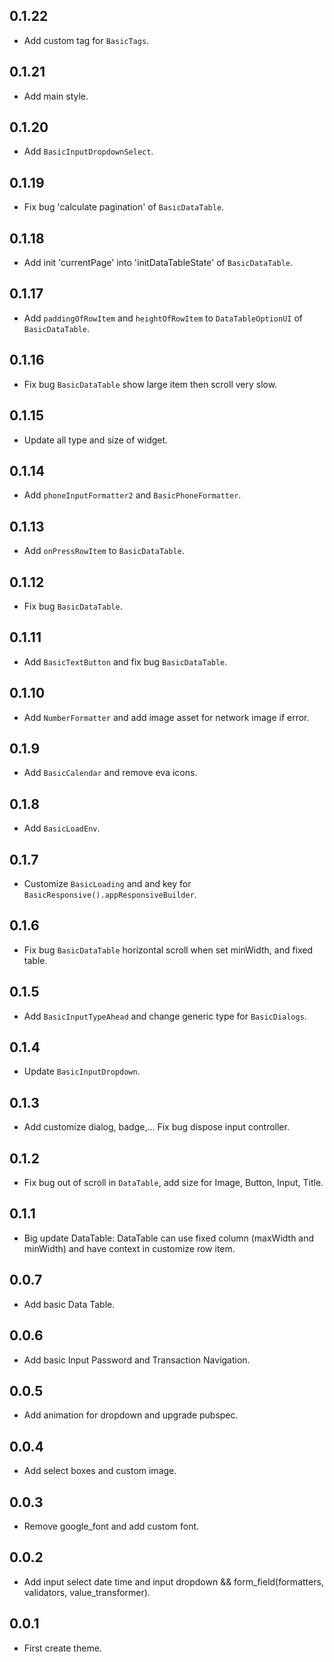 ## 0.1.22
* Add custom tag for `BasicTags`.
## 0.1.21
* Add main style.
## 0.1.20
* Add `BasicInputDropdownSelect`.
## 0.1.19
* Fix bug 'calculate pagination' of `BasicDataTable`.
## 0.1.18
* Add init 'currentPage' into 'initDataTableState' of `BasicDataTable`.
## 0.1.17
* Add `paddingOfRowItem` and `heightOfRowItem` to `DataTableOptionUI` of `BasicDataTable`.
## 0.1.16
* Fix bug `BasicDataTable` show large item then scroll very slow.
## 0.1.15
* Update all type and size of widget.
## 0.1.14
* Add `phoneInputFormatter2` and `BasicPhoneFormatter`.
## 0.1.13
* Add `onPressRowItem` to `BasicDataTable`.
## 0.1.12
* Fix bug `BasicDataTable`.
## 0.1.11
* Add `BasicTextButton` and fix bug `BasicDataTable`.
## 0.1.10
* Add `NumberFormatter` and add image asset for network image if error.
## 0.1.9
* Add `BasicCalendar` and remove eva icons.
## 0.1.8
* Add `BasicLoadEnv`.
## 0.1.7
* Customize `BasicLoading` and and key for `BasicResponsive().appResponsiveBuilder`.
## 0.1.6
* Fix bug `BasicDataTable` horizontal scroll when set minWidth, and fixed table.
## 0.1.5
* Add `BasicInputTypeAhead` and change generic type for `BasicDialogs`.
## 0.1.4
* Update `BasicInputDropdown`.
## 0.1.3
* Add customize dialog, badge,... Fix bug dispose input controller.
## 0.1.2
* Fix bug out of scroll in `DataTable`, add size for Image, Button, Input, Title.
## 0.1.1
* Big update DataTable: DataTable can use fixed column (maxWidth and minWidth) and have context in customize row item.
## 0.0.7
* Add basic Data Table.
## 0.0.6
* Add basic Input Password and Transaction Navigation.
## 0.0.5
* Add animation for dropdown and upgrade pubspec.
## 0.0.4
* Add select boxes and custom image.
## 0.0.3
* Remove google_font and add custom font.
## 0.0.2
* Add input select date time and input dropdown && form_field(formatters, validators, value_transformer).
## 0.0.1
* First create theme.